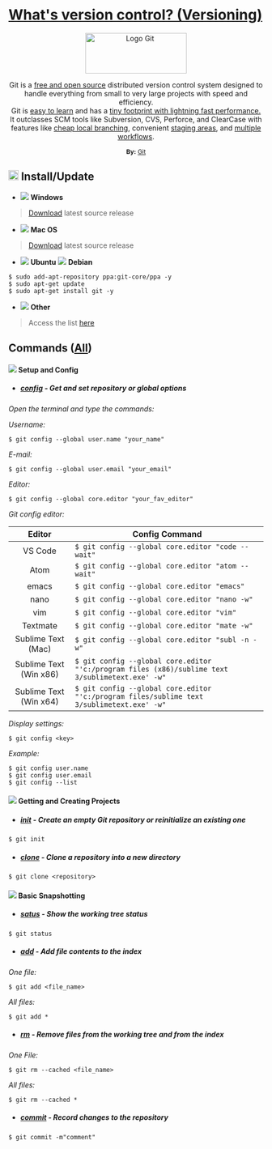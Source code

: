 # [What's version control? (Versioning)](https://github.com/jonhoffmam/git_beginner)

<p align="center">
   <a href="https://git-scm.com/"><img src="https://git-scm.com/images/logos/downloads/Git-Logo-2Color.png" alt="Logo Git" width="200px" height="80px"></a></br>
</p>
<p align="center">
   Git is a <a href="https://git-scm.com/about/free-and-open-source">free and open source</a> distributed version control system designed to handle everything from small to very large projects with speed and efficiency.</br>
   Git is <a href="https://git-scm.com/doc">easy to learn</a> and has a <a href="https://git-scm.com/about/small-and-fast">tiny footprint with lightning fast performance.</a> It outclasses SCM tools like Subversion, CVS, Perforce, and ClearCase with features like <a href="https://git-scm.com/about/branching-and-merging">cheap local branching</a>, convenient <a href="https://git-scm.com/about/staging-area">staging areas</a>, and <a href="https://git-scm.com/about/distributed">multiple workflows</a>.
</p>
<footer align="center" style="font-size: 12px">
   <b>By:</b> <a href="https://git-scm.com/">Git</a>
</footer>

<h2>
   <img src="https://user-images.githubusercontent.com/46982925/77262174-fe7e8f00-6c72-11ea-884a-ceaae3c71cd2.png" alt="Icon Git" width="20px" height="20px"> 
   Install/Update
</h2>

- ![](https://user-images.githubusercontent.com/46982925/77264132-82874580-6c78-11ea-895d-b41cdb40f546.png) **Windows**
>[Download](https://git-scm.com/download/win) latest source release

- ![](https://user-images.githubusercontent.com/46982925/77265047-7308fc00-6c7a-11ea-8681-8cd213f23174.png) **Mac OS**
>[Download](https://git-scm.com/download/mac) latest source release

- ![](https://user-images.githubusercontent.com/46982925/77265474-8ec0d200-6c7b-11ea-89fa-e352c02704e5.png) **Ubuntu** ![](https://user-images.githubusercontent.com/46982925/77266259-badd5280-6c7d-11ea-8249-c66a14e29d30.png) **Debian**

```
$ sudo add-apt-repository ppa:git-core/ppa -y
$ sudo apt-get update
$ sudo apt-get install git -y
```
- ![](https://user-images.githubusercontent.com/46982925/77268352-5ffb2980-6c84-11ea-8318-de0e5d624d40.png) **Other**

>Access the list [here](https://git-scm.com/download/linux)

## Commands ([All](https://git-scm.com/docs/git#_git_commands))
#### ![](https://git-scm.com/images/icons/setup-sm.png) Setup and Config
- ##### [config](https://git-scm.com/docs/git-config) - Get and set repository or global options

_Open the terminal and type the commands:_

_Username:_
```
$ git config --global user.name "your_name"
```

_E-mail:_
```
$ git config --global user.email "your_email"
```

_Editor:_
```
$ git config --global core.editor "your_fav_editor"
```
_Git config editor:_

|         Editor         | Config Command                                                                                       |
|:----------------------:|------------------------------------------------------------------------------------------------------|
|         VS Code        | ```$ git config --global core.editor "code --wait"```                                                |
|          Atom          | ```$ git config --global core.editor "atom --wait"```                                                |
|          emacs         | ```$ git config --global core.editor "emacs"```                                                      |
|          nano          | ```$ git config --global core.editor "nano -w"```                                                    |
|           vim          | ```$ git config --global core.editor "vim"```                                                        |
|        Textmate        | ```$ git config --global core.editor "mate -w"```                                                    |
|   Sublime Text (Mac)   | ```$ git config --global core.editor "subl -n -w"```                                                 |
| Sublime Text (Win x86) | ```$ git config --global core.editor "'c:/program files (x86)/sublime text 3/sublimetext.exe' -w"``` |
| Sublime Text (Win x64) | ```$ git config --global core.editor "'c:/program files/sublime text 3/sublimetext.exe' -w"```       |

_Display settings:_
```
$ git config <key>
```

_Example:_
```
$ git config user.name
$ git config user.email 
$ git config --list
```

#### ![](https://git-scm.com/images/icons/projects-sm.png) Getting and Creating Projects

- ##### [init](https://git-scm.com/docs/git-init) - Create an empty Git repository or reinitialize an existing one

```
$ git init
```

- ##### [clone](https://git-scm.com/docs/git-clone) - Clone a repository into a new directory
```
$ git clone <repository>
```

#### ![](https://git-scm.com/images/icons/camera-sm.png) Basic Snapshotting

- ##### [satus](https://git-scm.com/docs/git-status) - Show the working tree status

```
$ git status
```

- ##### [add](https://git-scm.com/docs/git-add) - Add file contents to the index

_One file:_
```
$ git add <file_name>
```

_All files:_
```
$ git add *
```

- ##### [rm](https://git-scm.com/docs/git-rm) - Remove files from the working tree and from the index

_One File:_
```
$ git rm --cached <file_name>
```

_All files:_
```
$ git rm --cached *
```

- ##### [commit](https://git-scm.com/docs/git-commit) - Record changes to the repository

```
$ git commit -m"comment"
```